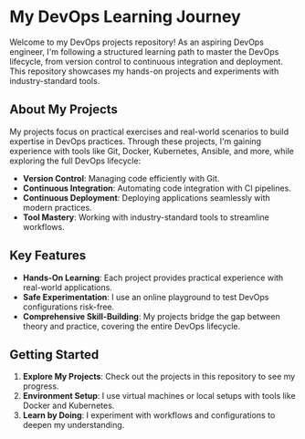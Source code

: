 # My DevOps Learning Journey

Welcome to my DevOps projects repository! As an aspiring DevOps engineer, I'm following a structured learning path to master the DevOps lifecycle, from version control to continuous integration and deployment. This repository showcases my hands-on projects and experiments with industry-standard tools.

## About My Projects

My projects focus on practical exercises and real-world scenarios to build expertise in DevOps practices. Through these projects, I'm gaining experience with tools like Git, Docker, Kubernetes, Ansible, and more, while exploring the full DevOps lifecycle:

- **Version Control**: Managing code efficiently with Git.
- **Continuous Integration**: Automating code integration with CI pipelines.
- **Continuous Deployment**: Deploying applications seamlessly with modern practices.
- **Tool Mastery**: Working with industry-standard tools to streamline workflows.

## Key Features

- **Hands-On Learning**: Each project provides practical experience with real-world applications.
- **Safe Experimentation**: I use an online playground to test DevOps configurations risk-free.
- **Comprehensive Skill-Building**: My projects bridge the gap between theory and practice, covering the entire DevOps lifecycle.

## Getting Started

1. **Explore My Projects**: Check out the projects in this repository to see my progress.
2. **Environment Setup**: I use virtual machines or local setups with tools like Docker and Kubernetes.
3. **Learn by Doing**: I experiment with workflows and configurations to deepen my understanding.
